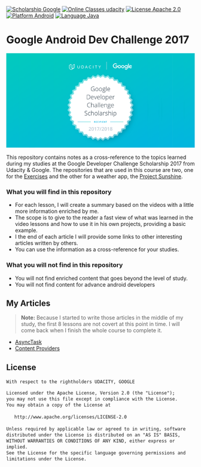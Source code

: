 ﻿[![Scholarship Google](https://img.shields.io/badge/scholarship-Google-brightgreen.svg)](https://www.google.com)
[![Online Classes udacity](https://img.shields.io/badge/online%20classes-Udacity-ff69b4.svg)](https://www.udacity.com)
[![License Apache 2.0](https://img.shields.io/badge/license-Apache%202.0-green.svg)](https://github.com/fjoglar/android-dev-challenge/blob/master/LICENSE.txt)
[![Platform Android](https://img.shields.io/badge/platform-Android-blue.svg)](https://www.android.com)
[![Language Java](https://img.shields.io/badge/language-Java-orange.svg)](https://www.java.com)
# Google Android Dev Challenge 2017

![Google Developer Challenge Scholarship badge](https://raw.githubusercontent.com/kalxasath/android-dev-challenge-2017/master/assets/android-dev-challenge-badge.png)

This repository contains notes as a cross-reference to the topics learned during my studies at the Google Developer Challenge Scholarship 2017 from Udacity & Google. The repositories that are used in this course are two, one for the [Exercises](https://github.com/udacity/ud851-Exercises) and the other for a weather app, the [Project Sunshine](https://github.com/udacity/ud851-Sunshine).

### What you will find in this repository
* For each lesson, I will create a summary based on the videos with a little more information enriched by me.
*  The scope is to give to the reader a fast view of what was learned in the video lessons and how to use it in his own projects, providing a basic example.
* I the end of each article I will provide some links to other interesting articles written by others.
* You can use the information as a cross-reference for your studies.

### What you will not find in this repository
* You will not find enriched content that goes beyond the level of study.
* You will not find content for advance android developers

## My Articles
> **Note:**
> Because I started to write those articles in the middle of my study, the first 8 lessons are not covert at this point in time. I will come back when I finish the whole course to complete it.

* [AsyncTask](https://github.com/kalxasath/android-dev-challenge-2017/blob/master/articles/AsyncTask.md)
* [Content Providers](https://github.com/kalxasath/android-dev-challenge-2017/blob/master/articles/Content%20Providers.md)

## License
```
With respect to the rightholders UDACITY, GOOGLE 
```
```
Licensed under the Apache License, Version 2.0 (the "License");
you may not use this file except in compliance with the License.
You may obtain a copy of the License at

   http://www.apache.org/licenses/LICENSE-2.0

Unless required by applicable law or agreed to in writing, software
distributed under the License is distributed on an "AS IS" BASIS,
WITHOUT WARRANTIES OR CONDITIONS OF ANY KIND, either express or implied.
See the License for the specific language governing permissions and
limitations under the License.
```

